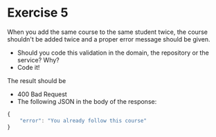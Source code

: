 # Exercise 5

When you add the same course to the same student twice, the course shouldn't be added twice and a proper error message should be given.

- Should you code this validation in the domain, the repository or the service? Why?
- Code it!

The result should be
- 400 Bad Request
- The following JSON in the body of the response:
```javascript
{
    "error": "You already follow this course"
}
```